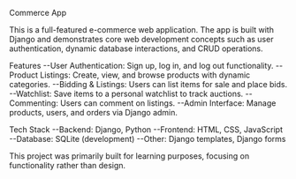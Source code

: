 Commerce App

This is a full-featured e-commerce web application.
The app is built with Django and demonstrates core web development concepts such as user authentication, dynamic database interactions, and CRUD operations.

Features
--User Authentication: Sign up, log in, and log out functionality.
--Product Listings: Create, view, and browse products with dynamic categories.
--Bidding & Listings: Users can list items for sale and place bids.
--Watchlist: Save items to a personal watchlist to track auctions.
--Commenting: Users can comment on listings.
--Admin Interface: Manage products, users, and orders via Django admin.

Tech Stack
--Backend: Django, Python
--Frontend: HTML, CSS, JavaScript
--Database: SQLite (development)
--Other: Django templates, Django forms

This project was primarily built for learning purposes, focusing on functionality rather than design.
